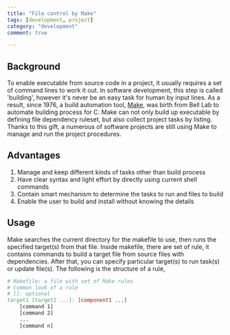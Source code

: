 ```yaml
---
title: "File control by Make"
tags: [development, project]
category: "development"
comment: true

---
```


## Background

To enable executable from source code in a project, it usually requires a set of command lines to work it out.
In software development, this step is called 'building', however it's never be an easy task for human by input lines.
As a result, since 1976, a build automation tool, [Make][make-wiki], was birth from Bell Lab to automate building process for C.
Make can not only build up executable by defining file dependency ruleset, but also collect project tasks by listing.
Thanks to this gift, a numerous of software projects are still using Make to manage and run the project procedures.

## Advantages

1. Manage and keep different kinds of tasks other than build process
1. Have clear syntax and light effort by directly using current shell commands
1. Contain smart mechanism to determine the tasks to run and files to build
1. Enable the user to build and install without knowing the details

## Usage

Make searches the current directory for the makefile to use, then runs the specified target(s) from that file.
Inside makefile, there are set of rule, it contains commands to build a target file from source files with dependencies.
After that, you can specify particular target(s) to run task(s) or update file(s). The following is the structure of a rule,


``` makefile
# Makefile: a file with set of Make rules
# Common look of a rule
# []: optional
target1 [target2 ...]: [component1 ...]
	[command 1]
	[command 2]
	...
	[command n]
```

[make-wiki]:https://en.wikipedia.org/wiki/Make_(software)
